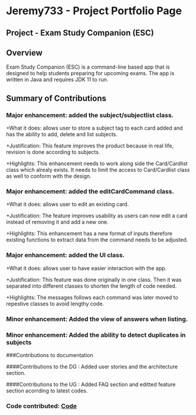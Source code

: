 # Jeremy733 - Project Portfolio Page

## Project - Exam Study Companion (ESC)

## Overview
Exam Study Companion (ESC) is a command-line based app that is designed to help students preparing for upcoming exams. The app is written in Java and requires JDK 11 to run.


## Summary of Contributions
### Major enhancement: added the subject/subjectlist class. 
+What it does: allows user to store a subject tag to each card added and has the ability to add, delete and list subjects. 

+Justification: This feature improves the product because in real life, revision is done according to subjects.

+Highlights: This enhancement needs to work along side the Card/Cardlist class which alrealy exists. It needs to limit the access to Card/Cardlist class as well to conform with the design.

### Major enhancement: added the editCardCommand class. 
+What it does: allows user to edit an existing card.

+Justification: The feature improves usability as users can now edit a card instead of removing it and add a new one.

+Highlights: This enhancement has a new format of inputs therefore existing functions to extract data from the command needs to be adjusted.

### Major enhancement: added the UI class. 
+What it does: allows user to have easier interaction with the app.

+Justification: This feature was done originally in one class. Then it was separated into different classes to  shorten the length of code needed.

+Highlights: The messages follows each command was later moved to repestive classes to avoid lengthy code.

### Minor enhancement: Added the view of answers when listing.
### Minor enhancement: Added the ability to detect duplicates in subjects

###Contributions to documentation

####Contributions to the DG : Added user stories and the architecture section. 

####Contributions to the UG : Added FAQ section and editted feature section acorrding to latest codes.

### Code contributed: <a href="https://nus-cs2113-ay1920s2.github.io/tp-dashboard/#breakdown=true&search=jeremy733&sort=groupTitle&sortWithin=title&since=2020-03-01&timeframe=commit&mergegroup=false&groupSelect=groupByRepos" target="_blank">Code</a>

